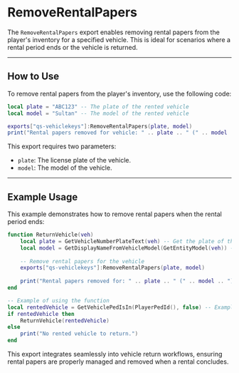 # RemoveRentalPapers

The `RemoveRentalPapers` export enables removing rental papers from the player's inventory for a specified vehicle. This is ideal for scenarios where a rental period ends or the vehicle is returned.

***

## **How to Use**

To remove rental papers from the player's inventory, use the following code:

```lua
local plate = "ABC123" -- The plate of the rented vehicle
local model = "Sultan" -- The model of the rented vehicle

exports["qs-vehiclekeys"]:RemoveRentalPapers(plate, model)
print("Rental papers removed for vehicle: " .. plate .. " (" .. model .. ")")
```

This export requires two parameters:

* `plate`: The license plate of the vehicle.
* `model`: The model of the vehicle.

***

## **Example Usage**

This example demonstrates how to remove rental papers when the rental period ends:

```lua
function ReturnVehicle(veh)
    local plate = GetVehicleNumberPlateText(veh) -- Get the plate of the vehicle
    local model = GetDisplayNameFromVehicleModel(GetEntityModel(veh)) -- Get the model of the vehicle
    
    -- Remove rental papers for the vehicle
    exports["qs-vehiclekeys"]:RemoveRentalPapers(plate, model)
    
    print("Rental papers removed for: " .. plate .. " (" .. model .. ")")
end

-- Example of using the function
local rentedVehicle = GetVehiclePedIsIn(PlayerPedId(), false) -- Example vehicle
if rentedVehicle then
    ReturnVehicle(rentedVehicle)
else
    print("No rented vehicle to return.")
end
```

This export integrates seamlessly into vehicle return workflows, ensuring rental papers are properly managed and removed when a rental concludes.
